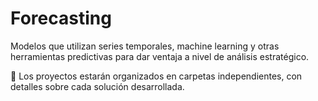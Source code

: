 # Forecasting

Modelos que utilizan series temporales, machine learning y otras herramientas predictivas para dar ventaja a nivel de análisis estratégico. 

📂 Los proyectos estarán organizados en carpetas independientes, con detalles sobre cada solución desarrollada.

